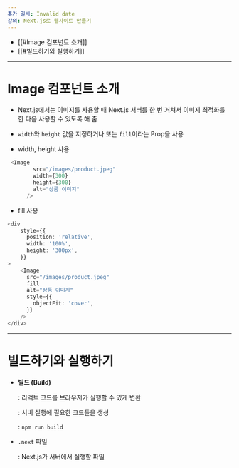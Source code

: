 ```yaml
---
추가 일시: Invalid date
강의: Next.js로 웹사이트 만들기
---
```

- [[#Image 컴포넌트 소개]]
- [[#빌드하기와 실행하기]]

---

# Image 컴포넌트 소개

  

- Next.js에서는 이미지를 사용할 때 Next.js 서버를 한 번 거쳐서 이미지 최적화를 한 다음 사용할 수 있도록 해 줌
- `width`와 `height` 값을 지정하거나 또는 `fill`이라는 Prop을 사용

  

- width, height 사용

```TypeScript
 <Image
        src="/images/product.jpeg"
        width={300}
        height={300}
        alt="상품 이미지"
      />
```

  

- fill 사용

```TypeScript
<div
	style={{
	  position: 'relative',
	  width: '100%',
	  height: '300px',
	}}
>
	<Image
	  src="/images/product.jpeg"
	  fill
	  alt="상품 이미지"
	  style={{
	    objectFit: 'cover',
	  }}
	/>
</div>
```

  

---

# 빌드하기와 실행하기

  

- **빌드 (Build)**
    
    : 리액트 코드를 브라우저가 실행할 수 있게 변환
    
    : 서버 실행에 필요한 코드들을 생성
    
    : `npm run build`
    

  

- `.next` 파일
    
    : Next.js가 서버에서 실행할 파일
